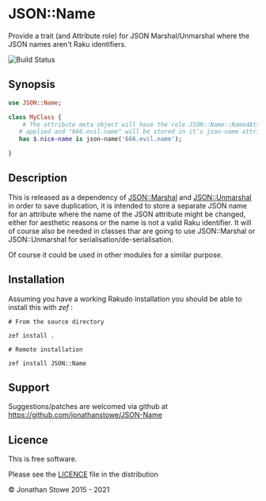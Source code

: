 # JSON::Name

Provide a trait (and Attribute role) for JSON Marshal/Unmarshal where the JSON names aren't Raku identifiers.

![Build Status](https://github.com/jonathanstowe/JSON-Name/workflows/CI/badge.svg)

## Synopsis

```raku
use JSON::Name;

class MyClass {
	# The attribute meta object will have the role JSON::Name::NamedAttribute
   # applied and "666.evil.name" will be stored in it's json-name attribute
   has $.nice-name is json-name('666.evil.name');

}

```

## Description

This is released as a dependency of
[JSON::Marshal](https://github.com/jonathanstowe/JSON-Marshal) and
[JSON::Unmarshal](https://github.com/tadzik/JSON-Unmarshal) in order to
save duplication, it is intended to store a separate JSON name for an
attribute where the name of the JSON attribute might be changed, either
for aesthetic reasons or the name is not a valid Raku identifier. It will
of course also be needed in classes thar are going to use JSON::Marshal
or JSON::Unmarshal for serialisation/de-serialisation.

Of course it could be used in other modules for a similar purpose.

## Installation

Assuming you have a working Rakudo installation you should be able to install this with *zef* :

    # From the source directory
   
    zef install .

    # Remote installation

    zef install JSON::Name


## Support

Suggestions/patches are welcomed via github at https://github.com/jonathanstowe/JSON-Name

## Licence

This is free software.

Please see the [LICENCE](LICENCE) file in the distribution

© Jonathan Stowe 2015 - 2021
